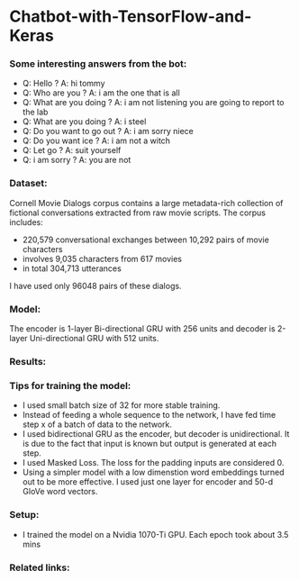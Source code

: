 # Chatbot-with-TensorFlow-and-Keras

### Some interesting answers from the bot:

* Q: Hello ?  A: hi tommy 
* Q: Who are you ?  A: i am the one that is all 
* Q: What are you doing ?  A: i am not listening you are going to report to the lab 
* Q: What are you doing ?  A: i steel
* Q: Do you want to go out ?  A: i am sorry niece 
* Q: Do you want ice ?  A: i am not a witch 
* Q: Let go ?  A: suit yourself  
* Q: i am sorry ?  A: you are not
 
### Dataset:  

 Cornell Movie Dialogs corpus contains a large metadata-rich collection of fictional conversations extracted from raw movie scripts.
 The corpus includes:
- 220,579 conversational exchanges between 10,292 pairs of movie characters
- involves 9,035 characters from 617 movies
- in total 304,713 utterances

I have used only 96048 pairs of these dialogs.

### Model:

The encoder is 1-layer Bi-directional GRU with 256 units and decoder is 2-layer Uni-directional GRU with 512 units.

### Results:

### Tips for training the model:

* I used small batch size of 32 for more stable training.
* Instead of feeding a whole sequence to the network, I have fed time step x of a batch of data to the network.
* I used bidirectional GRU as the encoder, but decoder is unidirectional. It is due to the fact that input is known but output is generated at each step.
* I used Masked Loss. The loss for the padding inputs are considered 0.
* Using a simpler model with a low dimenstion word embeddings turned out to be more effective. I used just one layer for encoder and 50-d GloVe word vectors.

### Setup:

* I trained the model on a Nvidia 1070-Ti GPU. Each epoch took about 3.5 mins

### Related links:
